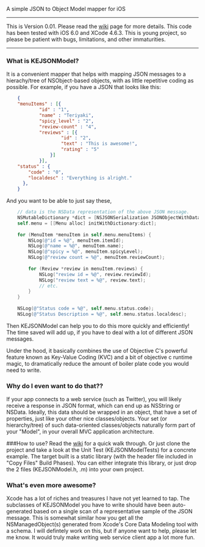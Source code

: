 A simple JSON to Object Model mapper for iOS

---
This is Version 0.01. Please read the [wiki](https://github.com/kechan/KEJSONModel/wiki) page for more details. This code has been tested with iOS 6.0 and XCode 4.6.3.
This is young project, so please be patient with bugs, limitations, and other immaturities.

---

### What is KEJSONModel?
It is a convenient mapper that helps with mapping JSON messages to a hierachy/tree of NSObject-based 
objects, with as little repetitive coding as possible. For example, if you have a JSON that looks like this:

```json
    { 
	"menuItems" : [{
			"id" : "1",
			"name" : "Teriyaki",
			"spicy_level" : "2",
			"review-count" : "4",
			"reviews" : [{
					"id" : "2",
					"text" : "This is awesome!",
					"rating" : "5"
				}]
			}],
	"status" : {
		"code" : "0",
		"localdesc" : "Everything is alright."
      },
    }
```
 And you want to be able to just say these,
 
```objective-c
 	// data is the NSData representation of the above JSON message.
 	NSMutableDictionary *dict = [NSJSONSerialization JSONObjectWithData:data options:0 error:&error];
 	self.menu = [[Menu alloc] initWithDictionary:dict];
 	
 	for (MenuItem *menuItem in self.menu.menuItems) {
 		NSLog(@"id = %@", menuItem.itemId);
 		NSLog(@"name = %@", menuItem.name);
 		NSLog(@"spicy = %@", menuItem.spicyLevel);
 		NSLog(@"review count = %@", menuItem.reviewCount);
 		
 		for (Review *review in menuItem.reviews) {
 			NSLog("review id = %@", review.reviewId);
 			NSLog("review text = %@", review.text);
 			// etc.
 		}
 	}
 	
 	NSLog(@"Status code = %@", self.menu.status.code);
 	NSLog(@"Status Description = %@", self.menu.status.localdesc);
 ```
 
Then KEJSONModel can help you to do this more quickly and efficiently! The time saved will add up, if you have to deal with
a lot of different JSON messages.

Under the hood, it basically combines the use of Objective C's powerful feature known as Key-Value Coding (KVC) and a bit of objective c runtime magic, to dramatically reduce
the amount of boiler plate code you would need to write.

### Why do I even want to do that??
If your app connects to a web service (such as Twitter), you will likely receive a response in JSON format, which can end
up as NSString or NSData. Ideally, this data should be wrapped in an object, that have a set of properties, just like your
other nice classes/objects. Your set (or hierarchy/tree) of such data-oriented classes/objects naturally form part of your "Model",
in your overall MVC application architecture.


###How to use?
Read the [wiki](https://github.com/kechan/KEJSONModel/wiki) for a quick walk through. Or just clone the project and take
a look at the Unit Test (KEJSONModelTests) for a concrete example. The target built is a static library (with the header file included in "Copy Files"
Build Phases). You can either integrate this library, or just drop the 2 files (KEJSONModel.h, .m) into
your own project.

### What's even more awesome?
Xcode has a lot of riches and treasures I have not yet learned to tap. The subclasses of KEJSONModel you have to write
should have been auto-generated based on a single scan of a representative sample of the JSON message. This is somewhat
similar how you 
get all the NSManagedObject(s) generated from Xcode's Core Data Modeling tool with a schema. I will defintely work on this, but if 
anyone want to help, please let me know. It would truly make writing web service client app a lot more fun.
